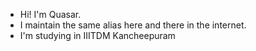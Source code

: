- Hi! I'm Quasar.
- I maintain the same alias here and there in the internet.
- I'm studying in IIITDM Kancheepuram
